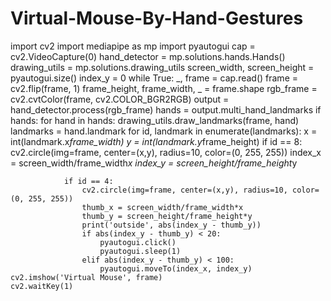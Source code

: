 # Virtual-Mouse-By-Hand-Gestures
import cv2
import mediapipe as mp
import pyautogui
cap = cv2.VideoCapture(0)
hand_detector = mp.solutions.hands.Hands()
drawing_utils = mp.solutions.drawing_utils
screen_width, screen_height = pyautogui.size()
index_y = 0
while True:
    _, frame = cap.read()
    frame = cv2.flip(frame, 1)
    frame_height, frame_width, _ = frame.shape
    rgb_frame = cv2.cvtColor(frame, cv2.COLOR_BGR2RGB)
    output = hand_detector.process(rgb_frame)
    hands = output.multi_hand_landmarks
    if hands:
        for hand in hands:
            drawing_utils.draw_landmarks(frame, hand)
            landmarks = hand.landmark
            for id, landmark in enumerate(landmarks):
                x = int(landmark.x*frame_width)
                y = int(landmark.y*frame_height)
                if id == 8:
                    cv2.circle(img=frame, center=(x,y), radius=10, color=(0, 255, 255))
                    index_x = screen_width/frame_width*x
                    index_y = screen_height/frame_height*y

                if id == 4:
                    cv2.circle(img=frame, center=(x,y), radius=10, color=(0, 255, 255))
                    thumb_x = screen_width/frame_width*x
                    thumb_y = screen_height/frame_height*y
                    print('outside', abs(index_y - thumb_y))
                    if abs(index_y - thumb_y) < 20:
                        pyautogui.click()
                        pyautogui.sleep(1)
                    elif abs(index_y - thumb_y) < 100:
                        pyautogui.moveTo(index_x, index_y)
    cv2.imshow('Virtual Mouse', frame)
    cv2.waitKey(1)
